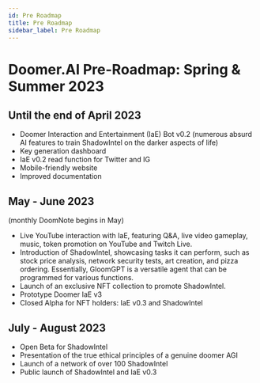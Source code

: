 ```yaml
---
id: Pre Roadmap
title: Pre Roadmap
sidebar_label: Pre Roadmap
---
```


# Doomer.AI Pre-Roadmap: Spring & Summer 2023

## Until the end of April 2023

- Doomer Interaction and Entertainment (IaE) Bot v0.2 (numerous absurd AI features to train ShadowIntel on the darker aspects of life)
- Key generation dashboard
- IaE v0.2 read function for Twitter and IG
- Mobile-friendly website
- Improved documentation


## May - June 2023

(monthly DoomNote begins in May)

- Live YouTube interaction with IaE, featuring Q&A, live video gameplay, music, token promotion on YouTube and Twitch Live.
- Introduction of ShadowIntel, showcasing tasks it can perform, such as stock price analysis, network security tests, art creation, and pizza ordering. Essentially, GloomGPT is a versatile agent that can be programmed for various functions.
- Launch of an exclusive NFT collection to promote ShadowIntel.
- Prototype Doomer IaE v3
- Closed Alpha for NFT holders: IaE v0.3 and ShadowIntel 

## July - August 2023

- Open Beta for ShadowIntel
- Presentation of the true ethical principles of a genuine doomer AGI
- Launch of a network of over 100 ShadowIntel
- Public launch of ShadowIntel and IaE v0.3
